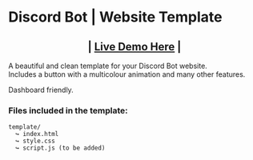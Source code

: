 # Discord Bot | Website Template

## <center>| [Live Demo Here](https://livepreview.natrixdev.repl.co) | </center>

A beautiful and clean template for your Discord Bot website.<br>
Includes a button with a multicolour animation and many other features. 

Dashboard friendly.

### Files included in the template:
```
template/
  ↪ index.html
  ↪ style.css
  ↪ script.js (to be added)
 ```

